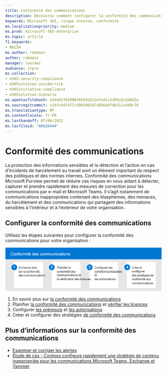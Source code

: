 ```yaml
---
title: Conformité des communications
description: Découvrez comment configurer la conformité des communications dans Microsoft Purview.
keywords: Microsoft 365, risque interne, conformité
ms.localizationpriority: medium
ms.prod: microsoft-365-enterprise
ms.topic: article
f1.keywords:
- NOCSH
ms.author: robmazz
author: robmazz
manager: laurawi
audience: itpro
ms.collection:
- m365-security-compliance
- m365solution-insiderrisk
- m365initiative-compliance
- m365solution-scenario
ms.openlocfilehash: e24401762906f66592d12efa42c5305a2c3d6d2e
ms.sourcegitcommit: c29fc9d7477c3985d02d7a956a9f4b311c4d9c76
ms.translationtype: MT
ms.contentlocale: fr-FR
ms.lasthandoff: 07/06/2022
ms.locfileid: "66626444"
---
```

# <a name="communication-compliance"></a>Conformité des communications

La protection des informations sensibles et la détection et l’action en cas d’incidents de harcèlement au travail sont un élément important du respect des politiques et des normes internes. Conformité des communications Microsoft Purview permet de réduire ces risques en vous aidant à détecter, capturer et prendre rapidement des mesures de correction pour les communications par e-mail et Microsoft Teams. Il s’agit notamment de communications inappropriées contenant des blasphèmes, des menaces, du harcèlement et des communications qui partagent des informations sensibles à l’intérieur et à l’extérieur de votre organisation.

## <a name="configure-communication-compliance"></a>Configurer la conformité des communications

Utilisez les étapes suivantes pour configurer la conformité des communications pour votre organisation :

![Étapes de conformité des communications de la solution à risque interne.](../media/ir-solution-cc-steps.png)

1. En savoir plus sur [la conformité des communications](communication-compliance.md)
2. Planifier [la conformité des communications](communication-compliance-plan.md) et [vérifier les licences](communication-compliance-configure.md#subscriptions-and-licensing)
3. Configurer [les prérequis](communication-compliance-configure.md#step-2-required-enable-the-audit-log) et [les autorisations](communication-compliance-configure.md#step-1-required-enable-permissions-for-communication-compliance)
4. Créer et configurer des stratégies [de conformité des communications](communication-compliance-configure.md#step-5-required-create-a-communication-compliance-policy)

## <a name="more-information-about-communication-compliance"></a>Plus d’informations sur la conformité des communications

- [Examiner et corriger les alertes](communication-compliance-investigate-remediate.md)
- [Étude de cas - Contoso configure rapidement une stratégie de contenu inappropriée pour les communications Microsoft Teams, Exchange et Yammer](communication-compliance-case-study.md)
